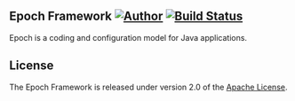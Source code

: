 ## Epoch Framework [![Author](https://img.shields.io/badge/Author-Marshal-red.svg)](https://github.com/Marshal7cc) [![Build Status](https://travis-ci.com/JoeyBling/yilia-plus-demo.svg?branch=master)](https://travis-ci.com/JoeyBling/yilia-plus-demo)

Epoch is a coding and configuration model for Java applications.

## License

The Epoch Framework is released under version 2.0 of the [Apache License](https://www.apache.org/licenses/LICENSE-2.0).
